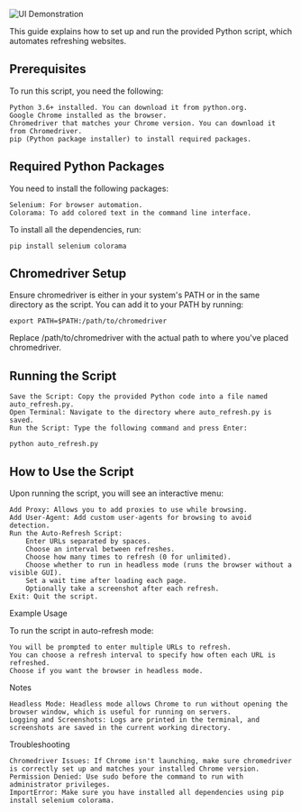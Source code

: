 ![UI Demonstration](https://i.vgy.me/MpSob1.jpg)

This guide explains how to set up and run the provided Python script, which automates refreshing websites.

## Prerequisites

To run this script, you need the following:

    Python 3.6+ installed. You can download it from python.org.
    Google Chrome installed as the browser.
    Chromedriver that matches your Chrome version. You can download it from Chromedriver.
    pip (Python package installer) to install required packages.

## Required Python Packages

You need to install the following packages:

    Selenium: For browser automation.
    Colorama: To add colored text in the command line interface.

To install all the dependencies, run:

`pip install selenium colorama`

## Chromedriver Setup

Ensure chromedriver is either in your system's PATH or in the same directory as the script. You can add it to your PATH by running:

`export PATH=$PATH:/path/to/chromedriver`

Replace /path/to/chromedriver with the actual path to where you've placed chromedriver.

## Running the Script

    Save the Script: Copy the provided Python code into a file named auto_refresh.py.
    Open Terminal: Navigate to the directory where auto_refresh.py is saved.
    Run the Script: Type the following command and press Enter:

`python auto_refresh.py`

## How to Use the Script

Upon running the script, you will see an interactive menu:

    Add Proxy: Allows you to add proxies to use while browsing.
    Add User-Agent: Add custom user-agents for browsing to avoid detection.
    Run the Auto-Refresh Script:
        Enter URLs separated by spaces.
        Choose an interval between refreshes.
        Choose how many times to refresh (0 for unlimited).
        Choose whether to run in headless mode (runs the browser without a visible GUI).
        Set a wait time after loading each page.
        Optionally take a screenshot after each refresh.
    Exit: Quit the script.

Example Usage

To run the script in auto-refresh mode:

    You will be prompted to enter multiple URLs to refresh.
    You can choose a refresh interval to specify how often each URL is refreshed.
    Choose if you want the browser in headless mode.

Notes

    Headless Mode: Headless mode allows Chrome to run without opening the browser window, which is useful for running on servers.
    Logging and Screenshots: Logs are printed in the terminal, and screenshots are saved in the current working directory.

Troubleshooting

    Chromedriver Issues: If Chrome isn't launching, make sure chromedriver is correctly set up and matches your installed Chrome version.
    Permission Denied: Use sudo before the command to run with administrator privileges.
    ImportError: Make sure you have installed all dependencies using pip install selenium colorama.
